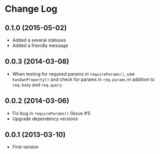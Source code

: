 # Change Log

## 0.1.0 (2015-05-02)

  * Added a several statuses
  * Added a friendly message

## 0.0.3 (2014-03-08)

  * When testing for required params in `requireParams()`, use `hasOwnProperty()` and check for params in `req.params` in addition to `req.body` and `req.query`

## 0.0.2 (2014-03-06)

  * Fix bug in `requireParams()` (Issue #1)
  * Upgrade dependency versions

## 0.0.1 (2013-03-10)

  * First version
